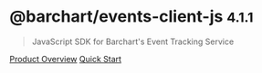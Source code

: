 # @barchart/events-client-js <small>4.1.1</small>

> JavaScript SDK for Barchart&#x27;s Event Tracking Service

[Product Overview](/content/product_overview)
[Quick Start](/content/quick_start)
